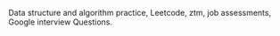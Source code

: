 Data structure and algorithm practice, 
Leetcode, ztm, job assessments, Google interview 
Questions.
